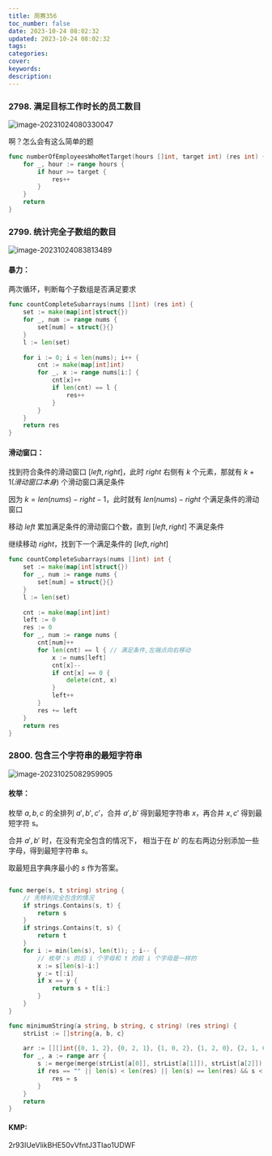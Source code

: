 ```yaml
---
title: 周赛356
toc_number: false
date: 2023-10-24 08:02:32
updated: 2023-10-24 08:02:32
tags:
categories:
cover:
keywords:
description:
---
```


### 2798. 满足目标工作时长的员工数目

![image-20231024080330047](https://goohlan.fishpi.cn/img/202310240805952.png)

啊？怎么会有这么简单的题

```go
func numberOfEmployeesWhoMetTarget(hours []int, target int) (res int) {
    for _, hour := range hours {
        if hour >= target {
            res++
        }
    }
    return
}
```

### 2799. 统计完全子数组的数目

![image-20231024083813489](https://goohlan.fishpi.cn/img/202310240838529.png)

#### 暴力：

两次循环，判断每个子数组是否满足要求

```go
func countCompleteSubarrays(nums []int) (res int) {
    set := make(map[int]struct{})
    for _, num := range nums {
        set[num] = struct{}{}
    }
    l := len(set)
    
    for i := 0; i < len(nums); i++ {
        cnt := make(map[int]int)
        for _, x := range nums[i:] {
            cnt[x]++
            if len(cnt) == l {
                res++
            }
        }
    }
    return res
}
```



#### 滑动窗口：

找到符合条件的滑动窗口 $[left,right]$，此时 $right$ 右侧有 $k$ 个元素，那就有 $k+1(滑动窗口本身)$ 个滑动窗口满足条件

因为 $k=len(nums)-right-1$，此时就有 $len(nums)-right$ 个满足条件的滑动窗口

移动 $left$ 累加满足条件的滑动窗口个数，直到 $[left,right]$ 不满足条件

继续移动 $right$，找到下一个满足条件的 $[left,right]$

```go
func countCompleteSubarrays(nums []int) int {
    set := make(map[int]struct{})
    for _, num := range nums {
        set[num] = struct{}{}
    }
    l := len(set)
    
    cnt := make(map[int]int)
    left := 0
    res := 0
    for _, num := range nums {
        cnt[num]++
        for len(cnt) == l { // 满足条件,左端点向右移动
            x := nums[left]
            cnt[x]--
            if cnt[x] == 0 {
                delete(cnt, x)
            }
            left++
        }
        res += left
    }
    return res
}
```

### 2800. 包含三个字符串的最短字符串

![image-20231025082959905](https://goohlan.fishpi.cn/img/202310250829977.png)

#### 枚举：

枚举 $a,b,c$ 的全排列 $a',b',c'$，合并 $a',b'$ 得到最短字符串 $x$，再合并 $x,c'$ 得到最短字符 s。

合并 $a',b'$ 时，在没有完全包含的情况下， 相当于在 $b'$ 的左右两边分别添加一些字母，得到最短字符串 $s$。

取最短且字典序最小的 $s$ 作为答案。

```go

func merge(s, t string) string {
    // 先特判完全包含的情况
    if strings.Contains(s, t) {
        return s
    }
    if strings.Contains(t, s) {
        return t
    }
    for i := min(len(s), len(t)); ; i-- {
        // 枚举：s 的后 i 个字母和 t 的前 i 个字母是一样的
        x := s[len(s)-i:]
        y := t[:i]
        if x == y {
            return s + t[i:]
        }
    }
}

func minimumString(a string, b string, c string) (res string) {
    strList := []string{a, b, c}
    
    arr := [][]int{{0, 1, 2}, {0, 2, 1}, {1, 0, 2}, {1, 2, 0}, {2, 1, 0}, {2, 0, 1}}
    for _, a := range arr {
        s := merge(merge(strList[a[0]], strList[a[1]]), strList[a[2]])
        if res == "" || len(s) < len(res) || len(s) == len(res) && s < res {
            res = s
        }
    }
    return
}
```

#### KMP:

2r93IUeVlikBHE50vVfntJ3TIao1UDWF

